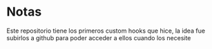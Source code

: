 # Notas

Este repositorio tiene los primeros custom hooks que hice, la idea fue subirlos a github para poder acceder a ellos cuando los necesite